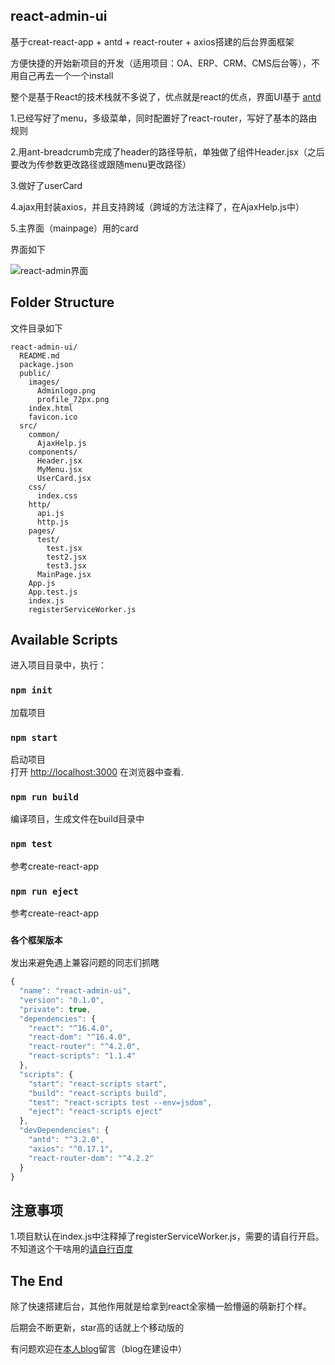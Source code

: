 
## react-admin-ui

基于creat-react-app + antd + react-router + axios搭建的后台界面框架<br>

方便快捷的开始新项目的开发（适用项目：OA、ERP、CRM、CMS后台等），不用自己再去一个一个install<br>

整个是基于React的技术栈就不多说了，优点就是react的优点，界面UI基于 [antd](http://ant.design/)<br>

1.已经写好了menu，多级菜单，同时配置好了react-router，写好了基本的路由规则 <br>

2.用ant-breadcrumb完成了header的路径导航，单独做了组件Header.jsx（之后要改为传参数更改路径或跟随menu更改路径）<br>

3.做好了userCard<br>

4.ajax用封装axios，并且支持跨域（跨域的方法注释了，在AjaxHelp.js中）<br>

5.主界面（mainpage）用的card<br>

界面如下<br>

![react-admin界面](http://7xqg7e.com1.z0.glb.clouddn.com/ui.PNG)<br>

## Folder Structure

文件目录如下

```
react-admin-ui/
  README.md
  package.json
  public/
    images/
      Adminlogo.png
      profile_72px.png
    index.html
    favicon.ico
  src/
    common/
      AjaxHelp.js
    components/
      Header.jsx
      MyMenu.jsx
      UserCard.jsx
    css/
      index.css
    http/
      api.js
      http.js
    pages/
      test/
        test.jsx
        test2.jsx
        test3.jsx
      MainPage.jsx
    App.js
    App.test.js
    index.js
    registerServiceWorker.js
```

## Available Scripts

进入项目目录中，执行：

### `npm init`

加载项目

### `npm start`

启动项目<br>
打开 [http://localhost:3000](http://localhost:3000) 在浏览器中查看.

### `npm run build`

编译项目，生成文件在build目录中

### `npm test`

参考create-react-app

### `npm run eject`

参考create-react-app

### `各个框架版本`

发出来避免遇上兼容问题的同志们抓瞎

```js
{
  "name": "react-admin-ui",
  "version": "0.1.0",
  "private": true,
  "dependencies": {
    "react": "^16.4.0",
    "react-dom": "^16.4.0",
    "react-router": "^4.2.0",
    "react-scripts": "1.1.4"
  },
  "scripts": {
    "start": "react-scripts start",
    "build": "react-scripts build",
    "test": "react-scripts test --env=jsdom",
    "eject": "react-scripts eject"
  },
  "devDependencies": {
    "antd": "^3.2.0",
    "axios": "^0.17.1",
    "react-router-dom": "^4.2.2"
  }
}
```


## 注意事项

1.项目默认在index.js中注释掉了registerServiceWorker.js，需要的请自行开启。不知道这个干啥用的[请自行百度](https://www.baidu.com/)


## The End
除了快速搭建后台，其他作用就是给拿到react全家桶一脸懵逼的萌新打个样。

后期会不断更新，star高的话就上个移动版的

有问题欢迎在[本人blog](http://520bamboo.club/)留言（blog在建设中）





